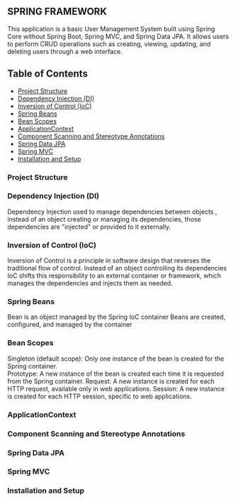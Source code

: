 ## SPRING FRAMEWORK

This application is a basic User Management System 
built using Spring Core without Spring Boot, 
Spring MVC, and Spring Data JPA. It allows users to perform CRUD operations 
such as creating, viewing, updating, and deleting users through a web interface.

## Table of Contents
- [Project Structure](#project-structure)
- [Dependency Injection (DI)](#dependency-injection-di)
- [Inversion of Control (IoC)](#inversion-of-control-ioc)
- [Spring Beans](#spring-beans)
- [Bean Scopes](#bean-scopes)
- [ApplicationContext](#applicationcontext)
- [Component Scanning and Stereotype Annotations](#component-scanning-and-stereotype-annotations)
- [Spring Data JPA](#spring-data-jpa)
- [Spring MVC](#spring-mvc)
- [Installation and Setup](#installation-and-setup)

### Project Structure


### Dependency Injection (DI)
Dependency Injection used to manage dependencies between objects ,  instead of an object creating or managing its dependencies, those dependencies are "injected" or provided to it externally.

### Inversion of Control (IoC)
Inversion of Control  is a principle in software design that reverses the traditional flow of control. Instead of an object controlling its dependencies  IoC shifts this responsibility to an external container or framework, which manages the dependencies and injects them as needed.

### Spring Beans
 Bean is an object managed by the Spring IoC container Beans are created, configured, and managed by the container 

### Bean Scopes
Singleton (default scope): Only one instance of the bean is created for the Spring container. <br>
Prototype: A new instance of the bean is created each time it is requested from the Spring container.
Request: A new instance is created for each HTTP request, available only in web applications.
Session: A new instance is created for each HTTP session, specific to web applications.

### ApplicationContext

### Component Scanning and Stereotype Annotations

### Spring Data JPA

### Spring MVC

### Installation and Setup







